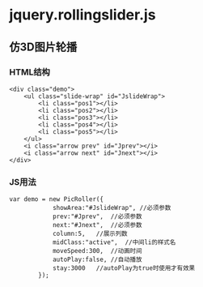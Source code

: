 # jquery.rollingslider.js

## 仿3D图片轮播
### HTML结构
	<div class="demo">
  		<ul class="slide-wrap" id="JslideWrap">
    		<li class="pos1"></li>
		    <li class="pos2"></li>
		    <li class="pos3"></li>
		    <li class="pos4"></li>
		    <li class="pos5"></li>  
		</ul>
  		<i class="arrow prev" id="Jprev"></i>
		<i class="arrow next" id="Jnext"></i>
	</div>
### JS用法
	var demo = new PicRoller({
				showArea:"#JslideWrap",	//必须参数
				prev:"#Jprev",	//必须参数
				next:"#Jnext",	//必须参数
				column:5,	//展示列数
				midClass:"active",	//中间li的样式名
				moveSpeed:300,	//动画时间
				autoPlay:false,	//自动播放
				stay:3000	//autoPlay为true时使用才有效果
			});
